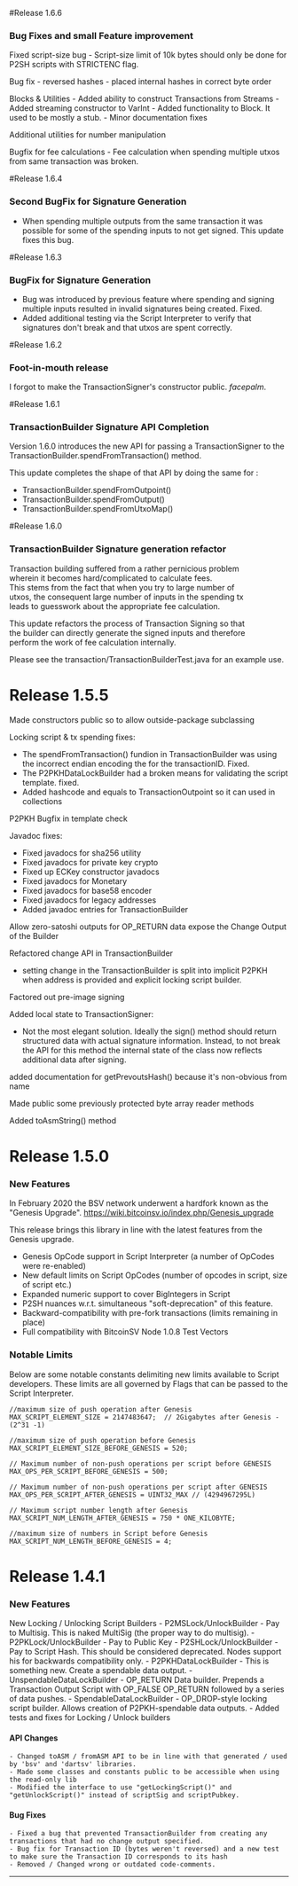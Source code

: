#Release 1.6.6
### Bug Fixes and small Feature improvement

Fixed script-size bug
    - Script-size limit of 10k bytes should only be done for P2SH scripts with STRICTENC flag.

Bug fix - reversed hashes
    - placed internal hashes in correct byte order

Blocks & Utilities
    - Added ability to construct Transactions from Streams
    - Added streaming constructor to VarInt
    - Added functionality to Block. It used to be mostly a stub.
    - Minor documentation fixes

Additional utilities for number manipulation

Bugfix for fee calculations
    - Fee calculation when spending multiple utxos from same transaction
      was broken. 

#Release 1.6.4
### Second BugFix for Signature Generation

- When spending multiple outputs from the same transaction it was possible
  for some of the spending inputs to not get signed.
  This update fixes this bug. 

#Release 1.6.3
### BugFix for Signature Generation

- Bug was introduced by previous feature where spending and signing 
  multiple inputs resulted in invalid signatures being created. Fixed.
- Added additional testing via the Script Interpreter to verify that 
  signatures don't break and that utxos are spent correctly. 

#Release 1.6.2
### Foot-in-mouth release

I forgot to make the TransactionSigner's constructor public. *facepalm*. 

#Release 1.6.1
### TransactionBuilder Signature API Completion

Version 1.6.0 introduces the new API for passing a 
TransactionSigner to the TransactionBuilder.spendFromTransaction()
method. 

This update completes the shape of that API by doing the same for : 
* TransactionBuilder.spendFromOutpoint()
* TransactionBuilder.spendFromOutput()
* TransactionBuilder.spendFromUtxoMap()

#Release 1.6.0
### TransactionBuilder Signature generation refactor

Transaction building suffered from a rather pernicious problem  
wherein it becomes hard/complicated to calculate fees.  
This stems from the fact that when you try to large number of  
utxos, the consequent large number of inputs in the spending tx  
leads to guesswork about the appropriate fee calculation.  

This update refactors the process of Transaction Signing so that  
the builder can directly generate the signed inputs and therefore  
perform the work of fee calculation internally.  

Please see the transaction/TransactionBuilderTest.java for an example use.  

# Release 1.5.5
Made constructors public so to allow outside-package subclassing

Locking script & tx spending fixes:
- The spendFromTransaction() fundion in TransactionBuilder was using the
  incorrect endian encoding the for the transactionID. Fixed.
- The P2PKHDataLockBuilder had a broken means for validating
  the script template. fixed.
- Added hashcode and equals to TransactionOutpoint so it can used in
  collections

P2PKH Bugfix in template check

Javadoc fixes: 
- Fixed javadocs for sha256 utility
- Fixed javadocs for private key crypto
- Fixed up ECKey constructor javadocs
- Fixed javadocs for Monetary
- Fixed javadocs for base58 encoder
- Fixed javadocs for legacy addresses
- Added javadoc entries for TransactionBuilder

Allow zero-satoshi outputs for OP_RETURN data
expose the Change Output of the Builder

Refactored change API in TransactionBuilder

- setting change in the TransactionBuilder is split into
  implicit P2PKH when address is provided and explicit
  locking script builder.

Factored out pre-image signing

Added local state to TransactionSigner:
- Not the most elegant solution. Ideally the sign() method should return
  structured data with actual signature information.
  Instead, to not break the API for this method the internal state of the
  class now reflects additional data after signing.

added documentation for getPrevoutsHash() because it's non-obvious from name

Made public some previously protected byte array reader methods

Added toAsmString() method

# Release 1.5.0

### New Features
In February 2020 the BSV network underwent a hardfork known as the "Genesis Upgrade".
https://wiki.bitcoinsv.io/index.php/Genesis_upgrade

This release brings this library in line with the latest features from the Genesis upgrade.

- Genesis OpCode support in Script Interpreter (a number of OpCodes were re-enabled)
- New default limits on Script OpCodes (number of opcodes in script, size of script etc.)
- Expanded numeric support to cover BigIntegers in Script
- P2SH nuances w.r.t. simultaneous "soft-deprecation" of this feature.
- Backward-compatibility with pre-fork transactions (limits remaining in place)
- Full compatibility with BitcoinSV Node 1.0.8 Test Vectors

### Notable Limits

Below are some notable constants delimiting new limits available to Script developers. 
These limits are all governed by Flags that can be passed to the Script Interpreter. 
```
//maximum size of push operation after Genesis
MAX_SCRIPT_ELEMENT_SIZE = 2147483647;  // 2Gigabytes after Genesis - (2^31 -1)

//maximum size of push operation before Genesis
MAX_SCRIPT_ELEMENT_SIZE_BEFORE_GENESIS = 520;

// Maximum number of non-push operations per script before GENESIS
MAX_OPS_PER_SCRIPT_BEFORE_GENESIS = 500;

// Maximum number of non-push operations per script after GENESIS
MAX_OPS_PER_SCRIPT_AFTER_GENESIS = UINT32_MAX // (4294967295L)

// Maximum script number length after Genesis
MAX_SCRIPT_NUM_LENGTH_AFTER_GENESIS = 750 * ONE_KILOBYTE;

//maximum size of numbers in Script before Genesis
MAX_SCRIPT_NUM_LENGTH_BEFORE_GENESIS = 4;

```


# Release 1.4.1
### New Features
New Locking / Unlocking Script Builders 
    - P2MSLock/UnlockBuilder - Pay to Multisig. This is naked MultiSig (the proper way to do multisig).
    - P2PKLock/UnlockBuilder - Pay to Public Key
    - P2SHLock/UnlockBuilder - Pay to Script Hash. This should be considered deprecated. Nodes support his for backwards compatibility only.
    - P2PKHDataLockBuilder - This is something new. Create a spendable data output.
    - UnspendableDataLockBuilder - OP_RETURN Data builder. Prepends a Transaction Output Script with OP_FALSE OP_RETURN followed by a series of data pushes.
    - SpendableDataLockBuilder - OP_DROP-style locking script builder. Allows creation of P2PKH-spendable data outputs. 
    - Added tests and fixes for Locking / Unlock builders

#### API Changes
    - Changed toASM / fromASM API to be in line with that generated / used by 'bsv' and 'dartsv' libraries.
    - Made some classes and constants public to be accessible when using the read-only lib
    - Modified the interface to use "getLockingScript()" and "getUnlockScript()" instead of scriptSig and scriptPubkey.

#### Bug Fixes 
    - Fixed a bug that prevented TransactionBuilder from creating any transactions that had no change output specified.
    - Bug fix for Transaction ID (bytes weren't reversed) and a new test to make sure the Transaction ID corresponds to its hash
    - Removed / Changed wrong or outdated code-comments.

-----------
